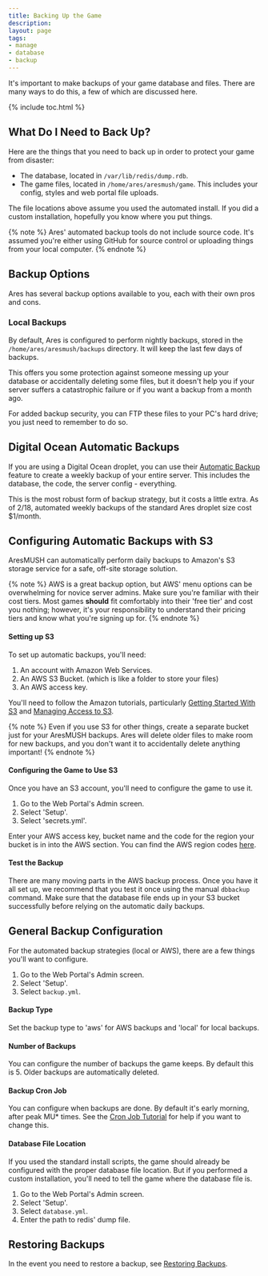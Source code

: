 ```yaml
---
title: Backing Up the Game
description: 
layout: page
tags:
- manage
- database
- backup
---
```


It's important to make backups of your game database and files.  There are many ways to do this, a few of which are discussed here.  

{% include toc.html %}

## What Do I Need to Back Up?

Here are the things that you need to back up in order to protect your game from disaster:

* The database, located in `/var/lib/redis/dump.rdb`.
* The game files, located in `/home/ares/aresmush/game`. This includes your config, styles and web portal file uploads.

The file locations above assume you used the automated install. If you did a custom installation, hopefully you know where you put things.

{% note %} 
Ares' automated backup tools do not include source code.  It's assumed you're either using GitHub for source control or uploading things from your local computer.
{% endnote %}

## Backup Options

Ares has several backup options available to you, each with their own pros and cons.

### Local Backups

By default, Ares is configured to perform nightly backups, stored in the `/home/ares/aresmush/backups` directory. It will keep the last few days of backups.

This offers you some protection against someone messing up your database or accidentally deleting some files, but it doesn't help you if your server suffers a catastrophic failure or if you want a backup from a month ago.

For added backup security, you can FTP these files to your PC's hard drive; you just need to remember to do so.

## Digital Ocean Automatic Backups

If you are using a Digital Ocean droplet, you can use their [Automatic Backup](https://www.digitalocean.com/community/tutorials/an-introduction-to-digitalocean-backups) feature to create a weekly backup of your entire server.  This includes the database, the code, the server config - everything.  

This is the most robust form of backup strategy, but it costs a little extra.  As of 2/18, automated weekly backups of the standard Ares droplet size cost $1/month.

## Configuring Automatic Backups with S3

AresMUSH can automatically perform daily backups to Amazon's S3 storage service for a safe, off-site storage solution. 

{% note %} 
AWS is a great backup option, but AWS' menu options can be overwhelming for novice server admins.  Make sure you're familiar with their cost tiers.  Most games <b>should</b> fit comfortably into their 'free tier' and cost you nothing; however, it's your responsibility to understand their pricing tiers and know what you're signing up for.
{% endnote %}

#### Setting up S3

To set up automatic backups, you'll need:

1. An account with Amazon Web Services.
2. An AWS S3 Bucket.  (which is like a folder to store your files)
3. An AWS access key.

You'll need to follow the Amazon tutorials, particularly [Getting Started With S3](http://docs.aws.amazon.com/AmazonS3/latest/gsg/AmazonS3Basics.html) and [Managing Access to S3](http://docs.aws.amazon.com/AmazonS3/latest/dev/intro-managing-access-s3-resources.html).

{% note %} 
Even if you use S3 for other things, create a separate bucket just for your AresMUSH backups.  Ares will delete older files to make room for new backups, and you don't want it to accidentally delete anything important!
{% endnote %}

#### Configuring the Game to Use S3

Once you have an S3 account, you'll need to configure the game to use it.

1. Go to the Web Portal's Admin screen.  
2. Select 'Setup'.
3. Select 'secrets.yml'.

Enter your AWS access key, bucket name and the code for the region your bucket is in into the AWS section.  You can find the AWS region codes [here](http://docs.aws.amazon.com/general/latest/gr/rande.html#apigateway_region).

#### Test the Backup

There are many moving parts in the AWS backup process.  Once you have it all set up, we recommend that you test it once using the manual `dbbackup` command.  Make sure that the database file ends up in your S3 bucket successfully before relying on the automatic daily backups.

## General Backup Configuration

For the automated backup strategies (local or AWS), there are a few things you'll want to configure.

1. Go to the Web Portal's Admin screen.  
2. Select 'Setup'.
3. Select `backup.yml`.

#### Backup Type

Set the backup type to 'aws' for AWS backups and 'local' for local backups.

#### Number of Backups

You can configure the number of backups the game keeps.  By default this is 5.  Older backups are automatically deleted.

#### Backup Cron Job

You can configure when backups are done.  By default it's early morning, after peak MU* times.  See the [Cron Job Tutorial](http://www.aresmush.com/tutorials/code/cron.html) for help if you want to change this.

#### Database File Location

If you used the standard install scripts, the game should already be configured with the proper database file location.  But if you performed a custom installation, you'll need to tell the game where the database file is.

1. Go to the Web Portal's Admin screen.  
2. Select 'Setup'.
3. Select `database.yml`.
4. Enter the path to redis' dump file.

## Restoring Backups

In the event you need to restore a backup, see [Restoring Backups](/tutorials/manage/restore-db.html).
